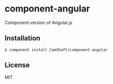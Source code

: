 
# component-angular

  Component version of Angular.js

## Installation

    $ component install CamShaft/component-angular

## License

  MIT
